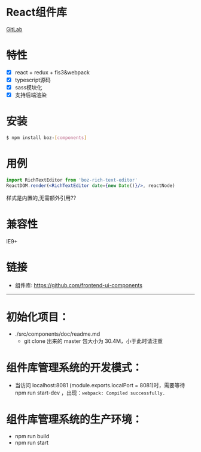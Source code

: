 # React组件库

[GitLab](http://gitlab.317hu.com/) 

# 特性

- [x] react + redux + fis3&webpack
- [x] typescript源码
- [x] sass模块化
- [x] 支持后端渲染

# 安装

````bash
$ npm install boz-[components]
````

# 用例

````jsx
import RichTextEditor from 'boz-rich-text-editor'
ReactDOM.render(<RichTextEditor date={new Date()}/>, reactNode)
````

样式是内置的,无需额外引用??

# 兼容性

IE9+

# 链接

- 组件库: https://github.com/frontend-ui-components

*** 

# 初始化项目：
- ./src/components/doc/readme.md
  - git clone 出来的 master 包大小为 30.4M，小于此时请注重
  
# 组件库管理系统的开发模式：
- 当访问 localhost:8081 (module.exports.localPort = 8081)时，需要等待 npm run start-dev ，出现：`webpack: Compiled successfully.`

# 组件库管理系统的生产环境：
- npm run build
- npm run start
